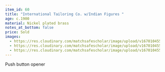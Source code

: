 ```yaml
---
item_id: 60
title: "International Tailoring Co. w/Indian Figures "
age: c.1900
material: Nickel plated brass
notes_at_bottom: false
price: Sold
images:
  - https://res.cloudinary.com/matchsafescholar/image/upload/v1670104553/Tailor3.jpg
  - https://res.cloudinary.com/matchsafescholar/image/upload/v1670104551/trick1.jpg
  - https://res.cloudinary.com/matchsafescholar/image/upload/v1670104550/Tailor1.jpg
---
```

Push button opener